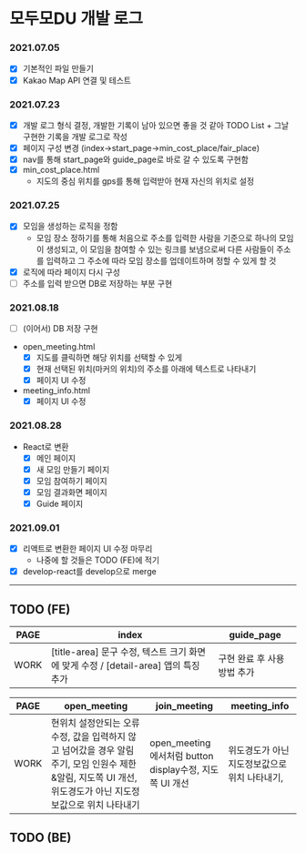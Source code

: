 # 모두모DU 개발 로그

### 2021.07.05
- [x] 기본적인 파일 만들기
- [x] Kakao Map API 연결 및 테스트

### 2021.07.23
- [x] 개발 로그 형식 결정, 개발한 기록이 남아 있으면 좋을 것 같아 TODO List + 그날 구현한 기록을 개발 로그로 작성
- [x] 페이지 구성 변경 (index->start_page->min_cost_place/fair_place)
- [x] nav를 통해 start_page와 guide_page로 바로 갈 수 있도록 구현함
- [x] min_cost_place.html
  - 지도의 중심 위치를 gps를 통해 입력받아 현재 자신의 위치로 설정

### 2021.07.25
- [x] 모임을 생성하는 로직을 정함
  - 모임 장소 정하기를 통해 처음으로 주소를 입력한 사람을 기준으로 하나의 모임이 생성되고, 이 모임을 참여할 수 있는 링크를 보냄으로써 다른 사람들이 주소를 입력하고 그 주소에 따라 모임 장소를 업데이트하며 정할 수 있게 할 것
- [x] 로직에 따라 페이지 다시 구성
- [ ] 주소를 입력 받으면 DB로 저장하는 부분 구현

### 2021.08.18
- [ ] (이어서) DB 저장 구현
- open_meeting.html
  - [x] 지도를 클릭하면 해당 위치를 선택할 수 있게
  - [x] 현재 선택된 위치(마커의 위치)의 주소를 아래에 텍스트로 나타내기
  - [x] 페이지 UI 수정
- meeting_info.html
  - [x] 페이지 UI 수정

### 2021.08.28
- React로 변환
  - [x] 메인 페이지
  - [x] 새 모임 만들기 페이지
  - [x] 모임 참여하기 페이지
  - [x] 모임 결과화면 페이지
  - [x] Guide 페이지

### 2021.09.01
- [x] 리액트로 변환한 페이지 UI 수정 마무리
  - 나중에 할 것들은 TODO (FE)에 적기
- [x] develop-react를 develop으로 merge

---------

## TODO (FE)

|PAGE|index|guide_page|
|---|---|---|
|WORK|[title-area] 문구 수정, 텍스트 크기 화면에 맞게 수정 / [detail-area] 앱의 특징 추가|구현 완료 후 사용방법 추가|

|PAGE|open_meeting|join_meeting|meeting_info|
|---|---|---|---|
|WORK|현위치 설정안되는 오류 수정, 값을 입력하지 않고 넘어갔을 경우 알림 주기, 모임 인원수 제한&알림, 지도쪽 UI 개선, 위도경도가 아닌 지도정보값으로 위치 나타내기|open_meeting에서처럼 button display수정, 지도쪽 UI 개선|위도경도가 아닌 지도정보값으로 위치 나타내기, |

## TODO (BE)

<!-- (example)(위에 참고해서 원하는대로 추가하면서 사용하면 됨)
(나 같은 경우는 지금은 못 건드리는데 나중에 해야겠다 싶은 부분들 저장해두는 용도로 쓰려고!)
||index|start_page|guide_page|
|---|---|---|---|
||* 배너 만들어서 추가하기||* 구현 후 사용방법 추가하기|

||min_cost_place|fair_place|
|---|---|---|
||* 할것|| -->
